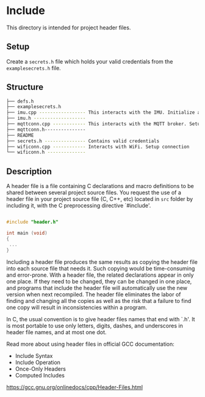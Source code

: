# Include

This directory is intended for project header files.

## Setup

Create a `secrets.h` file which holds your valid credentials from the `examplesecrets.h` file.

## Structure

```bash
├── defs.h
├── examplesecrets.h
├── imu.cpp ----------------- This interacts with the IMU. Initialize and read data from IMU
├── imu.h -------------------
├── mqttconn.cpp ------------ This interacts with the MQTT broker. Setup connection and publish messages to a topic
├── mqttconn.h---------------
├── README
├── secrets.h --------------- Contains valid credentials
├── wificonn.cpp ------------ Interacts with WiFi. Setup connection
└── wificonn.h --------------
```

## Description

A header file is a file containing C declarations and macro definitions
to be shared between several project source files. You request the use of a
header file in your project source file (C, C++, etc) located in `src` folder
by including it, with the C preprocessing directive `#include'.

```src/main.c

#include "header.h"

int main (void)
{
 ...
}
```

Including a header file produces the same results as copying the header file
into each source file that needs it. Such copying would be time-consuming
and error-prone. With a header file, the related declarations appear
in only one place. If they need to be changed, they can be changed in one
place, and programs that include the header file will automatically use the
new version when next recompiled. The header file eliminates the labor of
finding and changing all the copies as well as the risk that a failure to
find one copy will result in inconsistencies within a program.

In C, the usual convention is to give header files names that end with `.h'.
It is most portable to use only letters, digits, dashes, and underscores in
header file names, and at most one dot.

Read more about using header files in official GCC documentation:

- Include Syntax
- Include Operation
- Once-Only Headers
- Computed Includes

https://gcc.gnu.org/onlinedocs/cpp/Header-Files.html
